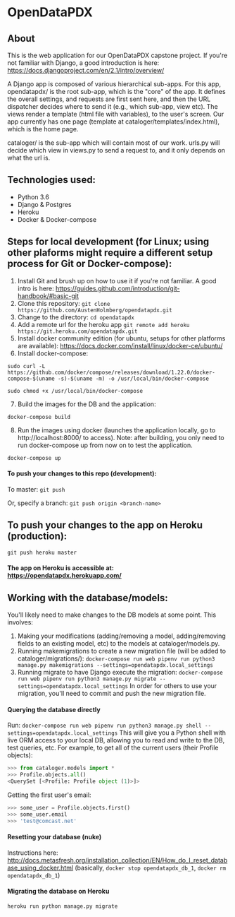 # OpenDataPDX

## About
This is the web application for our OpenDataPDX capstone project. 
If you're not familiar with Django, a good introduction is here: https://docs.djangoproject.com/en/2.1/intro/overview/

A Django app is composed of various hierarchical sub-apps.
For this app, opendatapdx/ is the root sub-app, which is the "core" of the app. It defines the overall settings, and requests are first sent here, and then the URL dispatcher decides where to send it (e.g., which sub-app, view etc). The views render a template (html file with variables), to the user's screen. Our app currently has one page (template at cataloger/templates/index.html), which is the home page.

cataloger/ is the sub-app which will contain most of our work. urls.py will decide which view in views.py to send a request to, and it only depends on what the url is. 

## Technologies used:
+ Python 3.6
+ Django & Postgres
+ Heroku
+ Docker & Docker-compose

## Steps for local development (for Linux; using other plaforms might require a different setup process for Git or Docker-compose):
1. Install Git and brush up on how to use it if you're not familiar. A good intro is here: https://guides.github.com/introduction/git-handbook/#basic-git
2. Clone this repository: `git clone https://github.com/AustenHolmberg/opendatapdx.git`
3. Change to the directory: `cd opendatapdx`
4. Add a remote url for the heroku app `git remote add heroku https://git.heroku.com/opendatapdx.git`
5. Install docker community edition (for ubuntu, setups for other platforms are available): https://docs.docker.com/install/linux/docker-ce/ubuntu/
6. Install docker-compose:

`
sudo curl -L https://github.com/docker/compose/releases/download/1.22.0/docker-compose-$(uname -s)-$(uname -m) -o /usr/local/bin/docker-compose
`

`
sudo chmod +x /usr/local/bin/docker-compose
`

7. Build the images for the DB and the application:

`
docker-compose build
`

8. Run the images using docker (launches the application locally, go to http://localhost:8000/ to access).
Note: after building, you only need to run docker-compose up from now on to test the application.

`
docker-compose up
`

#### To push your changes to this repo (development):

To master:
`
git push
`

Or, specify a branch:
`
git push origin <branch-name>
`

## To push your changes to the app on Heroku (production):

`
git push heroku master
`

#### The app on Heroku is accessible at: https://opendatapdx.herokuapp.com/

## Working with the database/models:
You'll likely need to make changes to the DB models at some point.
This involves: 
1. Making your modifications (adding/removing a model, adding/removing fields to an existing model, etc) to the models at cataloger/models.py.
2. Running makemigrations to create a new migration file (will be added to cataloger/migrations/):
`
docker-compose run web pipenv run python3 manage.py makemigrations --settings=opendatapdx.local_settings
`
3. Running migrate to have Django execute the migration:
`
docker-compose run web pipenv run python3 manage.py migrate --settings=opendatapdx.local_settings
`
In order for others to use your migration, you'll need to commit and push the new migration file.

#### Querying the database directly
Run:
`
docker-compose run web pipenv run python3 manage.py shell --settings=opendatapdx.local_settings
`
This will give you a Python shell with live ORM access to your local DB, allowing you to read and write to the DB, test queries, etc.
For example, to get all of the current users (their Profile objects):
```python
>>> from cataloger.models import *        
>>> Profile.objects.all()                 
<QuerySet [<Profile: Profile object (1)>]>
```
Getting the first user's email:
```python
>>> some_user = Profile.objects.first()
>>> some_user.email
>>> 'test@comcast.net'
```

#### Resetting your database (nuke)
Instructions here: http://docs.metasfresh.org/installation_collection/EN/How_do_I_reset_database_using_docker.html
(basically, `docker stop opendatapdx_db_1`, `docker rm opendatapdx_db_1`)

#### Migrating the database on Heroku
`heroku run python manage.py migrate`
